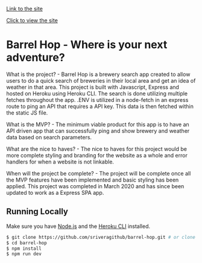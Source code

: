 [Link to the site](powerful-citadel-77047.herokuapp.com/)

[Click to view the site](powerful-citadel-77047.herokuapp.com)

# Barrel Hop - Where is your next adventure?

What is the project? - Barrel Hop is a brewery search app created to allow users to do a quick search of breweries in their local area and get an idea of weather in that area. This project is built with Javascript, Express and hosted on Heroku using Heroku CLI. The search is done utilizing multiple fetches throughout the app. .ENV is utilized in a node-fetch in an express route to ping an API that requires a API key. This data is then fetched within the static JS file.

What is the MVP? - The minimum viable product for this app is to have an API driven app that can successfully ping and show brewery and weather data based on search parameters.

What are the nice to haves? -  The nice to haves for this project would be more complete styling and branding for the website as a whole and error handlers for when a website is not linkable.

When will the project be complete? - The project will be complete once all the MVP features have been implemented and basic styling has been applied. This project was completed in March 2020 and has since been updated to work as a Express SPA app.

## Running Locally

Make sure you have [Node.js](http://nodejs.org/) and the [Heroku CLI](https://cli.heroku.com/) installed.

```sh
$ git clone https://github.com/sriveragithub/barrel-hop.git # or clone your own fork
$ cd barrel-hop
$ npm install
$ npm run dev
```
